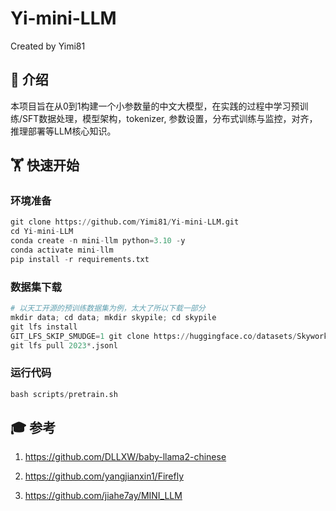 # Yi-mini-LLM
Created by Yimi81

## 📝 介绍
本项目旨在从0到1构建一个小参数量的中文大模型，在实践的过程中学习预训练/SFT数据处理，模型架构，tokenizer, 参数设置，分布式训练与监控，对齐，推理部署等LLM核心知识。

## 🏋️‍️ 快速开始

### 环境准备
```python
git clone https://github.com/Yimi81/Yi-mini-LLM.git
cd Yi-mini-LLM
conda create -n mini-llm python=3.10 -y
conda activate mini-llm
pip install -r requirements.txt
```

### 数据集下载
```python
# 以天工开源的预训练数据集为例，太大了所以下载一部分
mkdir data; cd data; mkdir skypile; cd skypile
git lfs install
GIT_LFS_SKIP_SMUDGE=1 git clone https://huggingface.co/datasets/Skywork/SkyPile-150B
git lfs pull 2023*.jsonl
```

### 运行代码
```python
bash scripts/pretrain.sh
```

## 🎓 参考
1. https://github.com/DLLXW/baby-llama2-chinese

2. https://github.com/yangjianxin1/Firefly

3. https://github.com/jiahe7ay/MINI_LLM




